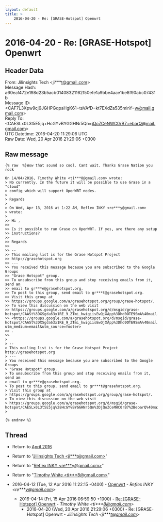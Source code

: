 ```yaml
---
layout: default
title: >
    2016-04-20 - Re: [GRASE-Hotspot] Openwrt
---
```


# 2016-04-20 - Re: [GRASE-Hotspot] Openwrt

## Header Data

From: Jilinsights Tech \<ji***t@gmail.com\><br>
Message Hash: a60eaf472e198d23b5acb01408321162f50efe1a9bbe4aae1be8f90abc07431b<br>
Message ID: \<CAF7L3Xpw9cj6JGHPGqpaHgK61=tsVAfD=kt7EXdZa535minY=w@mail.gmail.com\><br>
Reply To: \<CAESLx0L3t5E5jq+HcGYvBYGGHNr5Qn=jQoZCeNWC0rB7+ebarQ@mail.gmail.com\><br>
UTC Datetime: 2016-04-20 11:29:06 UTC<br>
Raw Date: Wed, 20 Apr 2016 21:29:06 +0300<br>

## Raw message

```
{% raw  %}Wow that sound so cool. Cant wait. Thanks Grase Nation you rock

On 14/04/2016, Timothy White <ti***8@gmail.com> wrote:
> No currently. In the future it will be possible to use Grase in a "cloud"
> config which will support OpenWRT nodes.
>
> Regards
>
> On Wed, Apr 13, 2016 at 1:22 AM, Reflex INKY <re***y@gmail.com>
> wrote:
>
>> Hi ,
>>
>> Is it possible to run Grase on OpenWRT. If yes, are there any setup
>> instructions?
>>
>> Regards
>>
>> --
>> This mailing list is for the Grase Hotspot Project
>> http://grasehotspot.org
>> ---
>> You received this message because you are subscribed to the Google Groups
>> "Grase Hotspot" group.
>> To unsubscribe from this group and stop receiving emails from it, send an
>> email to gr***e@grasehotspot.org.
>> To post to this group, send email to gr***t@grasehotspot.org.
>> Visit this group at
>> https://groups.google.com/a/grasehotspot.org/group/grase-hotspot/.
>> To view this discussion on the web visit
>> https://groups.google.com/a/grasehotspot.org/d/msgid/grase-hotspot/CAASt%3DXSgda63x1RE_9_ZTmi_hwigiisEwQjXApp%3Dhd0OTE9SmA%40mail.gmail.com
>> <https://groups.google.com/a/grasehotspot.org/d/msgid/grase-hotspot/CAASt%3DXSgda63x1RE_9_ZTmi_hwigiisEwQjXApp%3Dhd0OTE9SmA%40mail.gmail.com?utm_medium=email&utm_source=footer>
>> .
>>
>
> --
> This mailing list is for the Grase Hotspot Project http://grasehotspot.org
> ---
> You received this message because you are subscribed to the Google Groups
> "Grase Hotspot" group.
> To unsubscribe from this group and stop receiving emails from it, send an
> email to gr***e@grasehotspot.org.
> To post to this group, send email to gr***t@grasehotspot.org.
> Visit this group at
> https://groups.google.com/a/grasehotspot.org/group/grase-hotspot/.
> To view this discussion on the web visit
> https://groups.google.com/a/grasehotspot.org/d/msgid/grase-hotspot/CAESLx0L3t5E5jq%2BHcGYvBYGGHNr5Qn%3DjQoZCeNWC0rB7%2BebarQ%40mail.gmail.com.
>

{% endraw %}
```

## Thread

+ Return to [April 2016](/archive/2016/04)

+ Return to "[Jilinsights Tech <ji***t<span>@</span>gmail.com>](/authors/ji___t_at_gmail_com)"
+ Return to "[Reflex INKY <re***y<span>@</span>gmail.com>](/authors/re___y_at_gmail_com)"
+ Return to "[Timothy White <ti***8<span>@</span>gmail.com>](/authors/ti___8_at_gmail_com)"

+ 2016-04-12 (Tue, 12 Apr 2016 11:22:15 -0400) - [Openwrt](/archive/2016/04/ae832f0362e0c3f5393fc50b2a9795da4393f1de0189ec2bb14fbeb4046d8c4c) - _Reflex INKY \<re***y@gmail.com\>_
  + 2016-04-14 (Fri, 15 Apr 2016 06:59:50 +1000) - [Re: [GRASE-Hotspot] Openwrt](/archive/2016/04/0275f4392df15a9e4a315b456f8d2641171d552f3f3306cdf7d165d0757857a8) - _Timothy White \<ti***8@gmail.com\>_
    + 2016-04-20 (Wed, 20 Apr 2016 21:29:06 +0300) - Re: [GRASE-Hotspot] Openwrt - _Jilinsights Tech \<ji***t@gmail.com\>_

